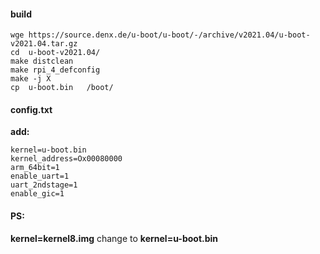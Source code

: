 #### build

```
wge https://source.denx.de/u-boot/u-boot/-/archive/v2021.04/u-boot-v2021.04.tar.gz
cd  u-boot-v2021.04/
make distclean
make rpi_4_defconfig
make -j X
cp  u-boot.bin   /boot/
```

#### config.txt

**add:**

```
kernel=u-boot.bin
kernel_address=Ox00080000
arm_64bit=1
enable_uart=1
uart_2ndstage=1
enable_gic=1
```

#### PS: 

**kernel=kernel8.img** change to **kernel=u-boot.bin**
